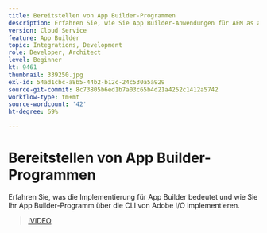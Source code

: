 ```yaml
---
title: Bereitstellen von App Builder-Programmen
description: Erfahren Sie, wie Sie App Builder-Anwendungen für AEM as a Cloud Service bereitstellen.
version: Cloud Service
feature: App Builder
topic: Integrations, Development
role: Developer, Architect
level: Beginner
kt: 9461
thumbnail: 339250.jpg
exl-id: 54ad1cbc-a8b5-44b2-b12c-24c530a5a929
source-git-commit: 8c73805b6ed1b7a03c65b4d21a4252c1412a5742
workflow-type: tm+mt
source-wordcount: '42'
ht-degree: 69%

---
```


# Bereitstellen von App Builder-Programmen

Erfahren Sie, was die Implementierung für App Builder bedeutet und wie Sie Ihr App Builder-Programm über die CLI von Adobe I/O implementieren.

>[!VIDEO](https://video.tv.adobe.com/v/339250/?quality=12&learn=on)
